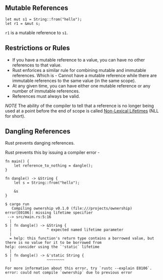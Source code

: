 ## Mutable References

```
let mut s1 = String::from("hello");
let r1 = &mut s;
```

`r1` is a mutable reference to `s1`.

## Restrictions or Rules

- If you have a mutable reference to a value, you can have no other references to that value.
- Rust enforices a similar rule for combining mutable and immutable references. Which is - Cannot have a mutable reference while there are immutable references to the same value (in the same scope).
- At any given time, you can have either one mutable reference or any number of immutable references.
- References must always be valid.

_NOTE_ The ability of the compiler to tell that a reference is no longer being used at a point before the end of scope is called [Non-Lexical Lifetimes](https://doc.rust-lang.org/edition-guide/rust-2018/ownership-and-lifetimes/non-lexical-lifetimes.html) (NLL for short).

## Dangling References

Rust prevents danging references.

Rust prevents this by issuing a compiler error -

```
fn main() {
    let reference_to_nothing = dangle();
}

fn dangle() -> &String {
    let s = String::from("hello");

    &s
}
```

```
$ cargo run
   Compiling ownership v0.1.0 (file:///projects/ownership)
error[E0106]: missing lifetime specifier
 --> src/main.rs:5:16
  |
5 | fn dangle() -> &String {
  |                ^ expected named lifetime parameter
  |
  = help: this function's return type contains a borrowed value, but there is no value for it to be borrowed from
help: consider using the `'static` lifetime
  |
5 | fn dangle() -> &'static String {
  |                ~~~~~~~~

For more information about this error, try `rustc --explain E0106`.
error: could not compile `ownership` due to previous error
```
